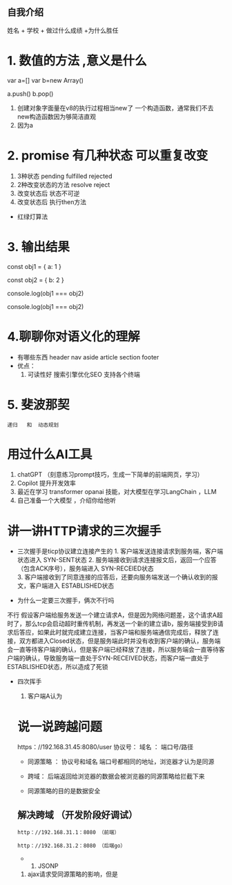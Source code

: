 ## 自我介绍

姓名 + 学校  + 做过什么成绩 +为什么胜任

# 1. 数值的方法 ,意义是什么   
var a=[]
var b=new Array()

a.push()
b.pop()
 1. 创建对象字面量在v8的执行过程相当new了 一个构造函数，通常我们不去new构造函数因为够简洁直观
 2. 因为a

 # 2. promise 有几种状态  可以重复改变
 1. 3种状态 pending  fulfilled rejected
 2. 2种改变状态的方法 resolve reject
 3. 改变状态后 状态不可逆
 4. 改变状态后 执行then方法

 - 红绿灯算法 

 # 3. 输出结果  
const obj1 = { a: 1 }

const obj2 = { b: 2 }

console.log(obj1 === obj2)

console.log(obj1 === obj2)

# 4.聊聊你对语义化的理解   
  - 有哪些东西  header  nav  aside  article  section  footer  
  - 优点：
     1. 可读性好 搜索引擎优化SEO  支持各个终端
# 5. 斐波那契
    递归   和  动态规划  

# 用过什么AI工具   
  1.  chatGPT   （刻意练习prompt技巧，生成一下简单的前端网页，学习）
  2.  Copilot   提升开发效率   
  3. 最近在学习 transformer   opanai  技能，对大模型在学习LangChain ，LLM   
  4. 自己准备一个大模型  ，介绍你给他听


#  讲一讲HTTP请求的三次握手  
   -  三次握手是ticp协议建立连接产生的
    1. 客户端发送连接请求到服务端，客户端状态进入 SYN-SENT状态
    2. 服务端接收到请求连接报文后，返回一个应答（包含ACK序号），服务端进入 SYN-RECEIED状态  
    3. 客户端接收到了同意连接的应答后，还要向服务端发送一个确认收到的报文，客户端进入 ESTABLISHED状态
 
 - 为什么一定要三次握手，俩次不行吗

  不行  假设客户端给服务发送一个建立请求A，但是因为网络问题差，这个请求A超时了，那么tcp会启动超时重传机制，再发送一个新的建立请b，服务端接受到B请求后答应，如果此时就完成建立连接，当客户端和服务端通信完成后，释放了连接，双方都进入Closed状态，但是服务端此时并没有收到客户端的确认，服务端会一直等待客户端的确认，但是客户端已经释放了连接，所以服务端会一直等待客户端的确认，导致服务端一直处于SYN-RECEIVED状态，而客户端一直处于ESTABLISHED状态，所以造成了死锁                                        

- 四次挥手
  1. 客户端A认为



  # 说一说跨越问题   
   

   https：//192.168.31.45:8080/user
   协议号： 域名  ： 端口号/路径 

   - 同源策略  ： 协议号和域名  端口号都相同的地址，浏览器才认为是同源
   - 跨域： 后端返回给浏览器的数据会被浏览器的同源策略给拦截下来

   - 同源策略的目的是数据安全
   ## 解决跨域   （开发阶段好调试） 

      http：//192.168.31.1：8080 （前端）
     
      http：//192.168.31.2：8080 （后端go）

    -  1. JSONP  
    1. ajax请求受同源策略的影响，但是 <script>上的src属性不受同源策略的影响，且该属性也会自动发起请求



